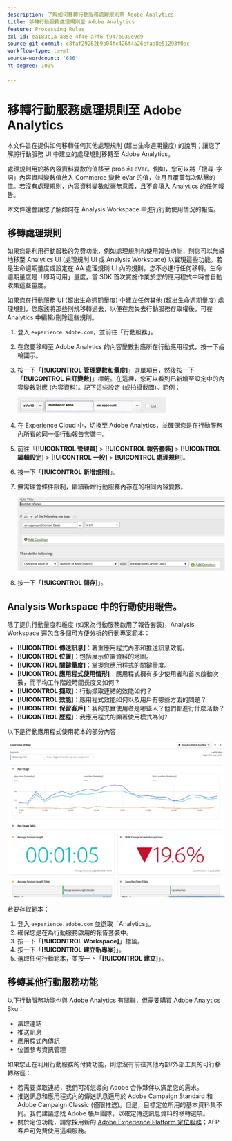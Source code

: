 ```yaml
---
description: 了解如何移轉行動服務處理規則至 Adobe Analytics
title: 移轉行動服務處理規則至 Adobe Analytics
feature: Processing Rules
exl-id: ea183c1a-a85e-4f4e-a7f6-f947b939e9d9
source-git-commit: c8faf29262b9b04fc426f4a26efaa8e51293f0ec
workflow-type: tm+mt
source-wordcount: '686'
ht-degree: 100%

---
```


# 移轉行動服務處理規則至 Adobe Analytics

本文件旨在提供如何移轉任何其他處理規則 (超出生命週期量度) 的說明；讓您了解將行動服務 UI 中建立的處理規則移轉至 Adobe Analytics。

處理規則用於將內容資料變數的值移至 prop 和 eVar。例如，您可以將「搜尋-字詞」內容資料變數值放入 Commerce 變數 eVar 的值，並月且覆蓋每次點擊的值。若沒有處理規則，內容資料變數就毫無意義，且不會填入 Analytics 的任何報告。

本文件還會讓您了解如何在 Analysis Workspace 中進行行動使用情況的報告。

## 移轉處理規則

如果您是利用行動服務的免費功能，例如處理規則和使用報告功能，則您可以無縫地移至 Analytics UI (處理規則 UI 或 Analysis Workspace) 以實現這些功能。若是生命週期量度或設定在 AA 處理規則 UI 內的規則，您不必進行任何移轉。生命週期量度是「即時可用」量度，當 SDK 首次實施作業於您的應用程式中時會自動收集這些量度。

如果您在行動服務 UI (超出生命週期量度) 中建立任何其他 (超出生命週期量度) 處理規則，您應該將那些則規移轉過去，以便在您失去行動服務存取權後，可在 Analytics 中編輯/刪除這些規則。

1. 登入 `experience.adobe.com`，並前往「行動服務」。
1. 在您要移轉至 Adobe Analytics 的內容變數對應所在行動應用程式，按一下齒輪圖示。
1. 按一下「**[!UICONTROL 管理變數和量度]**」選單項目，然後按一下「**[!UICONTROL 自訂變數]**」標籤。在這裡，您可以看到已新增至設定中的內容變數對應 (內容資料)。記下這些設定 (或拍攝截圖)。範例：

   ![內容變數](assets/context-var.png)

1. 在 Experience Cloud 中，切換至 Adobe Analytics，並確保您是在行動服務內所看的同一個行動報告套裝中。
1. 前往「**[!UICONTROL 管理員]** > **[!UICONTROL 報告套裝]** > **[!UICONTROL 編輯設定]** > **[!UICONTROL 一般]** > **[!UICONTROL 處理規則]**。
1. 按一下「**[!UICONTROL 新增規則]**」。
1. 無需理會條件限制，繼續新增行動服務內存在的相同內容變數。

   ![處理規則](assets/proc-rule.png)

1. 按一下「**[!UICONTROL 儲存]**」。

## Analysis Workspace 中的行動使用報告。

除了提供行動量度和維度 (如果為行動服務啟用了報告套裝)，Analysis Workspace 還包含多個可方便分析的行動專案範本：

* **[!UICONTROL 傳送訊息]**：著重應用程式內部和推送訊息效能。
* **[!UICONTROL 位置]**：包括展示位置資料的地圖。
* **[!UICONTROL 關鍵量度]**：掌握您應用程式的關鍵量度。
* **[!UICONTROL 應用程式使用情形]**：應用程式擁有多少使用者和首次啟動次數，而平均工作階段時間長度又如何？
* **[!UICONTROL 擷取]**：行動擷取連結的效能如何？
* **[!UICONTROL 效能]**：應用程式效能如何以及用戶有哪些方面的問題？
* **[!UICONTROL 保留客戶]**：我的忠實使用者是哪些人？他們都進行什麼活動？
* **[!UICONTROL 歷程]**：我應用程式的顯著使用模式為何?

以下是行動應用程式使用範本的部分內容：

![行動應用程式使用情形](assets/mobile-app-usage.png)

若要存取範本：

1. 登入 `experience.adobe.com` 並選取「Analytics」。
1. 確保您是在為行動服務啟用的報告套裝中。
1. 按一下「**[!UICONTROL Workspace]**」標籤。
1. 按一下「**[!UICONTROL 建立新專案]**」。
1. 選取任何行動範本，並按一下「**[!UICONTROL 建立]**」。

## 移轉其他行動服務功能

以下行動服務功能也與 Adobe Analytics 有關聯，但需要購買 Adobe Analytics Sku：

* 贏取連結
* 推送訊息
* 應用程式內傳訊
* 位置參考資訊管理

如果您正在利用行動服務的付費功能，則您沒有前往其他內部/外部工具的可行移轉路徑：

* 若需要擷取連結，我們可將您導向 Adobe 合作夥伴以滿足您的需求。
* 推送訊息和應用程式內的傳送訊息適用於 Adobe Campaign Standard 和 Adobe Campaign Classic (僅限推送)。但是，目標定位所用的基本資料集不同。我們建議您找 Adobe 帳戶團隊，以確定傳送訊息資料的移轉選項。
* 關於定位功能，請您採用新的 [Adobe Experience Platform 定位服務](https://www.adobe.com/experience-platform/location-service.html)；AEP 客戶可免費使用這項服務。
